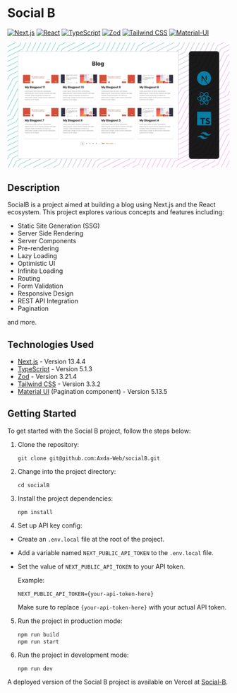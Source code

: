 # Social B

[![Next.js](https://img.shields.io/badge/Next.js-000000?logo=next.js&logoColor=white&style=flat-square)](https://nextjs.org/)
[![React](https://img.shields.io/badge/React-61DAFB?logo=react&logoColor=white&style=flat-square)](https://reactjs.org/)
[![TypeScript](https://img.shields.io/badge/TypeScript-007ACC?logo=typescript&logoColor=white&style=flat-square)](https://www.typescriptlang.org/)
[![Zod](https://img.shields.io/badge/Zod-E95950?logo=zod&logoColor=white&style=flat-square)](https://zod.sourceforge.io/)
[![Tailwind CSS](https://img.shields.io/badge/Tailwind_CSS-38B2AC?logo=tailwind-css&logoColor=white&style=flat-square)](https://tailwindcss.com/)
[![Material-UI](https://img.shields.io/badge/Material--UI-0081CB?logo=material-ui&logoColor=white&style=flat-square)](https://mui.com/)   

![screenshot](/screenshot.jpg)

## Description

SocialB is a project aimed at building a blog using Next.js and the React ecosystem. This project explores various concepts and features including:

- Static Site Generation (SSG)
- Server Side Rendering
- Server Components
- Pre-rendering
- Lazy Loading
- Optimistic UI
- Infinite Loading
- Routing
- Form Validation
- Responsive Design
- REST API Integration
- Pagination

and more.

## Technologies Used

- [Next.js](https://nextjs.org) - Version 13.4.4
- [TypeScript](https://www.typescriptlang.org) - Version 5.1.3
- [Zod](https://github.com/colinhacks/zod) - Version 3.21.4
- [Tailwind CSS](https://tailwindcss.com) - Version 3.3.2
- [Material UI](https://mui.com) (Pagination component) - Version 5.13.5

## Getting Started

To get started with the Social B project, follow the steps below:

1. Clone the repository:

   ```shell
   git clone git@github.com:Axda-Web/socialB.git
   ```

2. Change into the project directory:

   ```shell
   cd socialB
   ```

3. Install the project dependencies:

   ```shell
   npm install
   ```

4. Set up API key config:

- Create an `.env.local` file at the root of the project.
- Add a variable named `NEXT_PUBLIC_API_TOKEN` to the `.env.local` file.
- Set the value of `NEXT_PUBLIC_API_TOKEN` to your API token.

  Example:

  ```shell
  NEXT_PUBLIC_API_TOKEN={your-api-token-here}
  ```

  Make sure to replace `{your-api-token-here}` with your actual API token.

5. Run the project in production mode:

   ```shell
   npm run build
   npm run start
   ```

6. Run the project in development mode:

   ```shell
   npm run dev
   ```

A deployed version of the Social B project is available on Vercel at [Social-B](https://social-b.vercel.app/).
